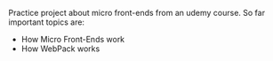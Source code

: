 Practice project about micro front-ends from an udemy course.
So far important topics are:
- How Micro Front-Ends work
- How WebPack works
